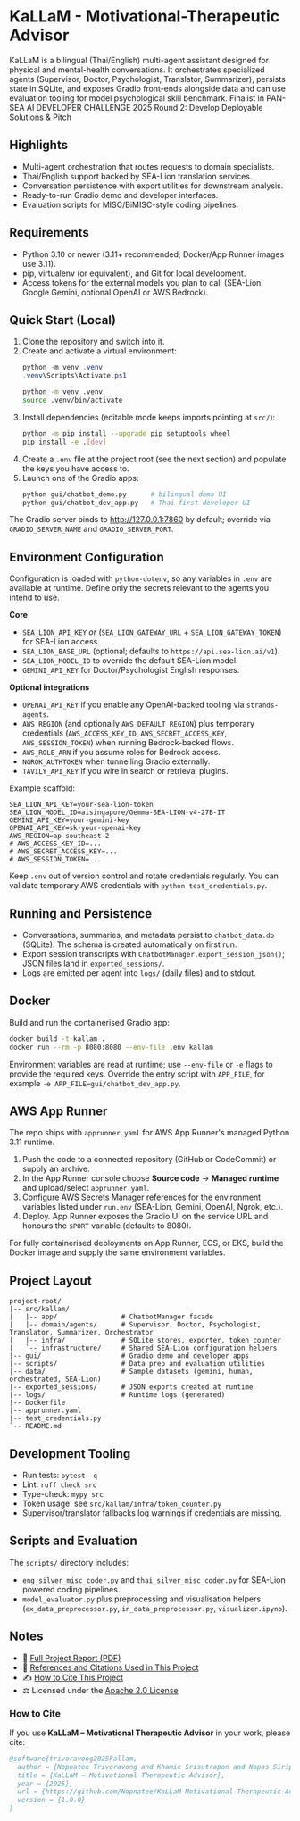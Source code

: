 # KaLLaM - Motivational-Therapeutic Advisor

KaLLaM is a bilingual (Thai/English) multi-agent assistant designed for physical and mental-health conversations. It orchestrates specialized agents (Supervisor, Doctor, Psychologist, Translator, Summarizer), persists state in SQLite, and exposes Gradio front-ends alongside data and can use evaluation tooling for model psychological skill benchmark.
Finalist in PAN-SEA AI DEVELOPER CHALLENGE 2025 Round 2: Develop Deployable Solutions & Pitch

## Highlights
- Multi-agent orchestration that routes requests to domain specialists.
- Thai/English support backed by SEA-Lion translation services.
- Conversation persistence with export utilities for downstream analysis.
- Ready-to-run Gradio demo and developer interfaces.
- Evaluation scripts for MISC/BiMISC-style coding pipelines.

## Requirements
- Python 3.10 or newer (3.11+ recommended; Docker/App Runner images use 3.11).
- pip, virtualenv (or equivalent), and Git for local development.
- Access tokens for the external models you plan to call (SEA-Lion, Google Gemini, optional OpenAI or AWS Bedrock).

## Quick Start (Local)
1. Clone the repository and switch into it.
2. Create and activate a virtual environment:
   ```powershell
   python -m venv .venv
   .venv\Scripts\Activate.ps1
   ```
   ```bash
   python -m venv .venv
   source .venv/bin/activate
   ```
3. Install dependencies (editable mode keeps imports pointing at `src/`):
   ```bash
   python -m pip install --upgrade pip setuptools wheel
   pip install -e .[dev]
   ```
4. Create a `.env` file at the project root (see the next section) and populate the keys you have access to.
5. Launch one of the Gradio apps:
   ```bash
   python gui/chatbot_demo.py      # bilingual demo UI
   python gui/chatbot_dev_app.py   # Thai-first developer UI
   ```

The Gradio server binds to http://127.0.0.1:7860 by default; override via `GRADIO_SERVER_NAME` and `GRADIO_SERVER_PORT`.

## Environment Configuration
Configuration is loaded with `python-dotenv`, so any variables in `.env` are available at runtime. Define only the secrets relevant to the agents you intend to use.

**Core**
- `SEA_LION_API_KEY` *or* (`SEA_LION_GATEWAY_URL` + `SEA_LION_GATEWAY_TOKEN`) for SEA-Lion access.
- `SEA_LION_BASE_URL` (optional; defaults to `https://api.sea-lion.ai/v1`).
- `SEA_LION_MODEL_ID` to override the default SEA-Lion model.
- `GEMINI_API_KEY` for Doctor/Psychologist English responses.

**Optional integrations**
- `OPENAI_API_KEY` if you enable any OpenAI-backed tooling via `strands-agents`.
- `AWS_REGION` (and optionally `AWS_DEFAULT_REGION`) plus temporary credentials (`AWS_ACCESS_KEY_ID`, `AWS_SECRET_ACCESS_KEY`, `AWS_SESSION_TOKEN`) when running Bedrock-backed flows.
- `AWS_ROLE_ARN` if you assume roles for Bedrock access.
- `NGROK_AUTHTOKEN` when tunnelling Gradio externally.
- `TAVILY_API_KEY` if you wire in search or retrieval plugins.

Example scaffold:
```env
SEA_LION_API_KEY=your-sea-lion-token
SEA_LION_MODEL_ID=aisingapore/Gemma-SEA-LION-v4-27B-IT
GEMINI_API_KEY=your-gemini-key
OPENAI_API_KEY=sk-your-openai-key
AWS_REGION=ap-southeast-2
# AWS_ACCESS_KEY_ID=...
# AWS_SECRET_ACCESS_KEY=...
# AWS_SESSION_TOKEN=...
```
Keep `.env` out of version control and rotate credentials regularly. You can validate temporary AWS credentials with `python test_credentials.py`.

## Running and Persistence
- Conversations, summaries, and metadata persist to `chatbot_data.db` (SQLite). The schema is created automatically on first run.
- Export session transcripts with `ChatbotManager.export_session_json()`; JSON files land in `exported_sessions/`.
- Logs are emitted per agent into `logs/` (daily files) and to stdout.

## Docker
Build and run the containerised Gradio app:
```bash
docker build -t kallam .
docker run --rm -p 8080:8080 --env-file .env kallam
```
Environment variables are read at runtime; use `--env-file` or `-e` flags to provide the required keys. Override the entry script with `APP_FILE`, for example `-e APP_FILE=gui/chatbot_dev_app.py`.

## AWS App Runner
The repo ships with `apprunner.yaml` for AWS App Runner's managed Python 3.11 runtime.
1. Push the code to a connected repository (GitHub or CodeCommit) or supply an archive.
2. In the App Runner console choose **Source code** -> **Managed runtime** and upload/select `apprunner.yaml`.
3. Configure AWS Secrets Manager references for the environment variables listed under `run.env` (SEA-Lion, Gemini, OpenAI, Ngrok, etc.).
4. Deploy. App Runner exposes the Gradio UI on the service URL and honours the `$PORT` variable (defaults to 8080).

For fully containerised deployments on App Runner, ECS, or EKS, build the Docker image and supply the same environment variables.

## Project Layout
```
project-root/
|-- src/kallam/
|   |-- app/                # ChatbotManager facade
|   |-- domain/agents/      # Supervisor, Doctor, Psychologist, Translator, Summarizer, Orchestrator
|   |-- infra/              # SQLite stores, exporter, token counter
|   `-- infrastructure/     # Shared SEA-Lion configuration helpers
|-- gui/                    # Gradio demo and developer apps
|-- scripts/                # Data prep and evaluation utilities
|-- data/                   # Sample datasets (gemini, human, orchestrated, SEA-Lion)
|-- exported_sessions/      # JSON exports created at runtime
|-- logs/                   # Runtime logs (generated)
|-- Dockerfile
|-- apprunner.yaml
|-- test_credentials.py
`-- README.md
```

## Development Tooling
- Run tests: `pytest -q`
- Lint: `ruff check src`
- Type-check: `mypy src`
- Token usage: see `src/kallam/infra/token_counter.py`
- Supervisor/translator fallbacks log warnings if credentials are missing.

## Scripts and Evaluation
The `scripts/` directory includes:
- `eng_silver_misc_coder.py` and `thai_silver_misc_coder.py` for SEA-Lion powered coding pipelines.
- `model_evaluator.py` plus preprocessing and visualisation helpers (`ex_data_preprocessor.py`, `in_data_preprocessor.py`, `visualizer.ipynb`).

## Notes
- 📄 [Full Project Report (PDF)](./docs/project_report.pdf)
- 🔖 [References and Citations Used in This Project](./docs/citation.md)
- ✍️ [How to Cite This Project](./CITATION.cff)
- ⚖️ Licensed under the [Apache 2.0 License](./LICENSE)


### How to Cite
If you use **KaLLaM – Motivational Therapeutic Advisor** in your work, please cite:

```bibtex
@software{trivoravong2025kallam,
  author = {Nopnatee Trivoravong and Khamic Srisutrapon and Napas Siripala},
  title = {KaLLaM – Motivational Therapeutic Advisor},
  year = {2025},
  url = {https://github.com/Nopnatee/KaLLaM-Motivational-Therapeutic-Advisor},
  version = {1.0.0}
}
```